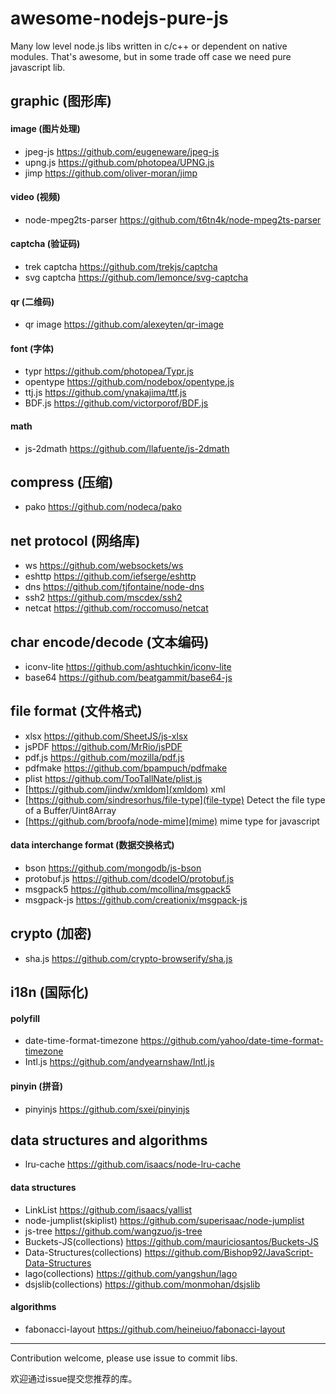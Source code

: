 # awesome-nodejs-pure-js

Many low level node.js libs written in c/c++ or dependent on native modules. That's awesome, but in some trade off case we need pure javascript lib.


## graphic (图形库)
#### image (图片处理)
* jpeg-js https://github.com/eugeneware/jpeg-js
* upng.js https://github.com/photopea/UPNG.js
* jimp https://github.com/oliver-moran/jimp

#### video (视频)
* node-mpeg2ts-parser https://github.com/t6tn4k/node-mpeg2ts-parser

#### captcha (验证码)
* trek captcha https://github.com/trekjs/captcha
* svg captcha https://github.com/lemonce/svg-captcha

#### qr (二维码)
* qr image https://github.com/alexeyten/qr-image

#### font (字体)
* typr https://github.com/photopea/Typr.js
* opentype https://github.com/nodebox/opentype.js
* ttj.js https://github.com/ynakajima/ttf.js
* BDF.js https://github.com/victorporof/BDF.js

#### math
* js-2dmath https://github.com/llafuente/js-2dmath

## compress (压缩)
* pako https://github.com/nodeca/pako
  

## net protocol (网络库)
* ws https://github.com/websockets/ws
* eshttp https://github.com/iefserge/eshttp
* dns https://github.com/tjfontaine/node-dns
* ssh2 https://github.com/mscdex/ssh2
* netcat https://github.com/roccomuso/netcat
  
## char encode/decode (文本编码)
* iconv-lite https://github.com/ashtuchkin/iconv-lite
* base64 https://github.com/beatgammit/base64-js
  
## file format (文件格式)
* xlsx https://github.com/SheetJS/js-xlsx
* jsPDF https://github.com/MrRio/jsPDF
* pdf.js https://github.com/mozilla/pdf.js
* pdfmake https://github.com/bpampuch/pdfmake
* plist https://github.com/TooTallNate/plist.js
* [https://github.com/jindw/xmldom](xmldom) xml
* [https://github.com/sindresorhus/file-type](file-type) Detect the file type of a Buffer/Uint8Array 
* [https://github.com/broofa/node-mime](mime) mime type for javascript

#### data interchange format (数据交换格式)
* bson https://github.com/mongodb/js-bson
* protobuf.js https://github.com/dcodeIO/protobuf.js
* msgpack5 https://github.com/mcollina/msgpack5
* msgpack-js https://github.com/creationix/msgpack-js

## crypto (加密)
* sha.js https://github.com/crypto-browserify/sha.js

## i18n (国际化)

#### polyfill
* date-time-format-timezone https://github.com/yahoo/date-time-format-timezone
* Intl.js https://github.com/andyearnshaw/Intl.js

#### pinyin (拼音)
* pinyinjs https://github.com/sxei/pinyinjs

## data structures and algorithms  
* lru-cache https://github.com/isaacs/node-lru-cache

#### data structures
* LinkList https://github.com/isaacs/yallist
* node-jumplist(skiplist) https://github.com/superisaac/node-jumplist
* js-tree https://github.com/wangzuo/js-tree
* Buckets-JS(collections) https://github.com/mauriciosantos/Buckets-JS
* Data-Structures(collections) https://github.com/Bishop92/JavaScript-Data-Structures
* lago(collections) https://github.com/yangshun/lago
* dsjslib(collections) https://github.com/monmohan/dsjslib

#### algorithms
* fabonacci-layout https://github.com/heineiuo/fabonacci-layout

---

Contribution welcome, please use issue to commit libs.

欢迎通过issue提交您推荐的库。

